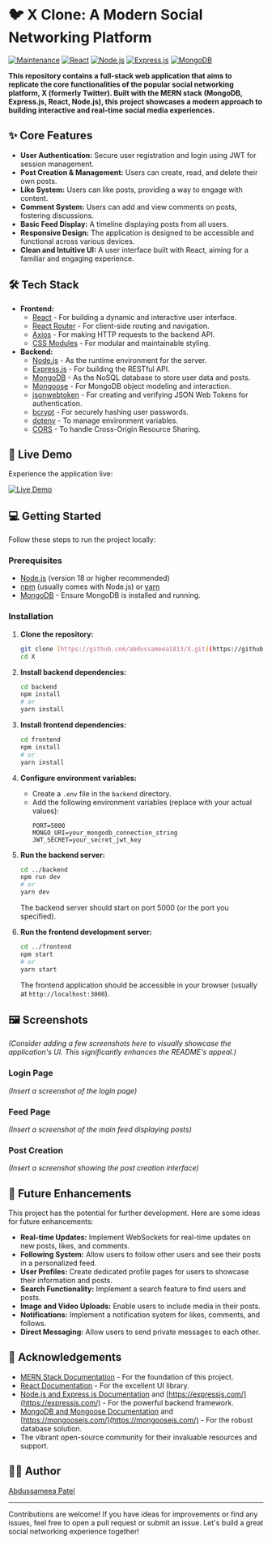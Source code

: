 # 🐦 X Clone: A Modern Social Networking Platform

[![Maintenance](https://img.shields.io/badge/Maintained%3F-yes-green.svg)](https://github.com/abdussameea1813/X/graphs/commit-activity)
[![React](https://img.shields.io/badge/React-61DAFB?style=for-the-badge&logo=react&logoColor=black)](https://react.dev/)
[![Node.js](https://img.shields.io/badge/Node.js-43853D?style=for-the-badge&logo=node.js&logoColor=white)](https://nodejs.org/en/)
[![Express.js](https://img.shields.io/badge/Express.js-000000?style=for-the-badge&logo=express&logoColor=white)](https://expressjs.com/)
[![MongoDB](https://img.shields.io/badge/MongoDB-4EA94B?style=for-the-badge&logo=mongodb&logoColor=white)](https://www.mongodb.com/)

**This repository contains a full-stack web application that aims to replicate the core functionalities of the popular social networking platform, X (formerly Twitter). Built with the MERN stack (MongoDB, Express.js, React, Node.js), this project showcases a modern approach to building interactive and real-time social media experiences.**

## ✨ Core Features

* **User Authentication:** Secure user registration and login using JWT for session management.
* **Post Creation & Management:** Users can create, read, and delete their own posts.
* **Like System:** Users can like posts, providing a way to engage with content.
* **Comment System:** Users can add and view comments on posts, fostering discussions.
* **Basic Feed Display:** A timeline displaying posts from all users.
* **Responsive Design:** The application is designed to be accessible and functional across various devices.
* **Clean and Intuitive UI:** A user interface built with React, aiming for a familiar and engaging experience.

## 🛠️ Tech Stack

* **Frontend:**
    * [React](https://react.dev/) - For building a dynamic and interactive user interface.
    * [React Router](https://reactrouter.com/en/main) - For client-side routing and navigation.
    * [Axios](https://axios-http.com/docs/intro) - For making HTTP requests to the backend API.
    * [CSS Modules](https://github.com/css-modules/css-modules) - For modular and maintainable styling.
* **Backend:**
    * [Node.js](https://nodejs.org/en/) - As the runtime environment for the server.
    * [Express.js](https://expressjs.com/) - For building the RESTful API.
    * [MongoDB](https://www.mongodb.com/) - As the NoSQL database to store user data and posts.
    * [Mongoose](https://mongoosejs.com/) - For MongoDB object modeling and interaction.
    * [jsonwebtoken](https://jwt.io/) - For creating and verifying JSON Web Tokens for authentication.
    * [bcrypt](https://www.npmjs.com/package/bcrypt) - For securely hashing user passwords.
    * [dotenv](https://www.npmjs.com/package/dotenv) - To manage environment variables.
    * [CORS](https://expressjs.com/en/resources/middleware/cors.html) - To handle Cross-Origin Resource Sharing.

## 🚀 Live Demo

Experience the application live:

[![Live Demo](https://img.shields.io/badge/Live%20Demo-Visit%20Now-brightgreen)](https://x-clone-xdca.onrender.com/login)

## 💻 Getting Started

Follow these steps to run the project locally:

### Prerequisites

* [Node.js](https://nodejs.org/en/) (version 18 or higher recommended)
* [npm](https://www.npmjs.com/) (usually comes with Node.js) or [yarn](https://yarnpkg.com/)
* [MongoDB](https://www.mongodb.com/try/download/community) - Ensure MongoDB is installed and running.

### Installation

1.  **Clone the repository:**
    ```bash
    git clone [https://github.com/abdussameea1813/X.git](https://github.com/abdussameea1813/X.git)
    cd X
    ```

2.  **Install backend dependencies:**
    ```bash
    cd backend
    npm install
    # or
    yarn install
    ```

3.  **Install frontend dependencies:**
    ```bash
    cd frontend
    npm install
    # or
    yarn install
    ```

4.  **Configure environment variables:**
    * Create a `.env` file in the `backend` directory.
    * Add the following environment variables (replace with your actual values):
        ```env
        PORT=5000
        MONGO_URI=your_mongodb_connection_string
        JWT_SECRET=your_secret_jwt_key
        ```

5.  **Run the backend server:**
    ```bash
    cd ../backend
    npm run dev
    # or
    yarn dev
    ```
    The backend server should start on port 5000 (or the port you specified).

6.  **Run the frontend development server:**
    ```bash
    cd ../frontend
    npm start
    # or
    yarn start
    ```
    The frontend application should be accessible in your browser (usually at `http://localhost:3000`).

## 🖼️ Screenshots

*(Consider adding a few screenshots here to visually showcase the application's UI. This significantly enhances the README's appeal.)*

### Login Page
*(Insert a screenshot of the login page)*

### Feed Page
*(Insert a screenshot of the main feed displaying posts)*

### Post Creation
*(Insert a screenshot showing the post creation interface)*

## 🚀 Future Enhancements

This project has the potential for further development. Here are some ideas for future enhancements:

* **Real-time Updates:** Implement WebSockets for real-time updates on new posts, likes, and comments.
* **Following System:** Allow users to follow other users and see their posts in a personalized feed.
* **User Profiles:** Create dedicated profile pages for users to showcase their information and posts.
* **Search Functionality:** Implement a search feature to find users and posts.
* **Image and Video Uploads:** Enable users to include media in their posts.
* **Notifications:** Implement a notification system for likes, comments, and follows.
* **Direct Messaging:** Allow users to send private messages to each other.


## 🙏 Acknowledgements

* [MERN Stack Documentation](https://www.mongodb.com/mern-stack) - For the foundation of this project.
* [React Documentation](https://react.dev/) - For the excellent UI library.
* [Node.js and Express.js Documentation](https://nodejs.org/en/) and [https://expressjs.com/](https://expressjs.com/) - For the powerful backend framework.
* [MongoDB and Mongoose Documentation](https://www.mongodb.com/) and [https://mongoosejs.com/](https://mongoosejs.com/) - For the robust database solution.
* The vibrant open-source community for their invaluable resources and support.

## 🧑‍💻 Author

[Abdussameea Patel](https://github.com/abdussameea1813)

---

Contributions are welcome! If you have ideas for improvements or find any issues, feel free to open a pull request or submit an issue. Let's build a great social networking experience together!
